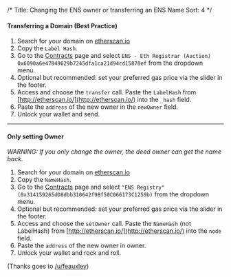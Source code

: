 /*
Title: Changing the ENS owner or transferring an ENS Name
Sort: 4
*/

#### Transferring a Domain (Best Practice) 

1.  Search for your domain on [etherscan.io](https://etherscan.io/enslookup?q=yourname.eth)
2.  Copy the `Label Hash`.
1.  Go to the [Contracts](https://myetherwallet.com/#contracts) page and select `ENS - Eth Registrar (Auction) 0x6090a6e47849629b7245dfa1ca21d94cd15878ef` from the dropdown menu. 
4.  Optional but recommended: set your preferred gas price via the slider in the footer.
5.  Access and choose the `transfer` call. Paste the `LabelHash` from [http://etherscan.io/](http://etherscan.io/) into the `_hash` field.
6.  Paste the `address` of the new owner in the `newOwner` field. 
7.  Unlock your wallet and send.


---

#### Only setting Owner 

*WARNING: If you only change the owner, the deed owner can get the name back.*

1.  Search for your domain on [etherscan.io](https://etherscan.io/enslookup?q=yourname.eth)
2.  Copy the `NameHash`.
3.  Go to the [Contracts](https://myetherwallet.com/#contracts) page and select `"ENS Registry" (0x314159265dD8dbb310642f98f50C066173C1259b)` from the dropdown menu. 
4.  Optional but recommended: set your preferred gas price via the slider in the footer.
5.  Access and choose the `setOwner` call. Paste the `NameHash` (not LabelHash) from [http://etherscan.io/](http://etherscan.io/) into the `node` field.
6.  Paste the `address` of the new owner in owner. 
7.  Unlock your wallet and rock and roll.

(Thanks goes to [/u/feauxley](https://www.reddit.com/r/ethereum/comments/6d01r1/changing_ens_owner_address_using_myetherwallet/))


